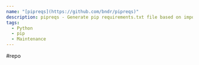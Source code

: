 ```yaml
---
name: "[pipreqs](https://github.com/bndr/pipreqs)"
description: pipreqs - Generate pip requirements.txt file based on imports of any project. Looking for maintainers to move this project forward.
tags:
  - Python
  - pip
  - Maintenance
---
```

#repo